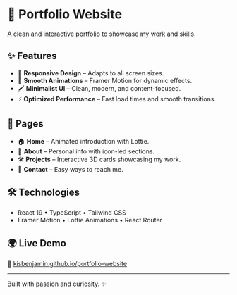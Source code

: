 # 🚀 Portfolio Website
A clean and interactive portfolio to showcase my work and skills.

## ✨ Features
- 📱 **Responsive Design** – Adapts to all screen sizes.
- 🎨 **Smooth Animations** – Framer Motion for dynamic effects.
- 🖌️ **Minimalist UI** – Clean, modern, and content-focused.
- ⚡ **Optimized Performance** – Fast load times and smooth transitions.

## 📄 Pages
- 🏠 **Home** – Animated introduction with Lottie.
- 👤 **About** – Personal info with icon-led sections.
- 🛠️ **Projects** – Interactive 3D cards showcasing my work.
- 📩 **Contact** – Easy ways to reach me.

## 🛠️ Technologies
- React 19 • TypeScript • Tailwind CSS
- Framer Motion • Lottie Animations • React Router

## 🌍 Live Demo
🔗 [kisbenjamin.github.io/portfolio-website](http://www.kisbenjamin.site/)

---
Built with passion and curiosity. ✨


